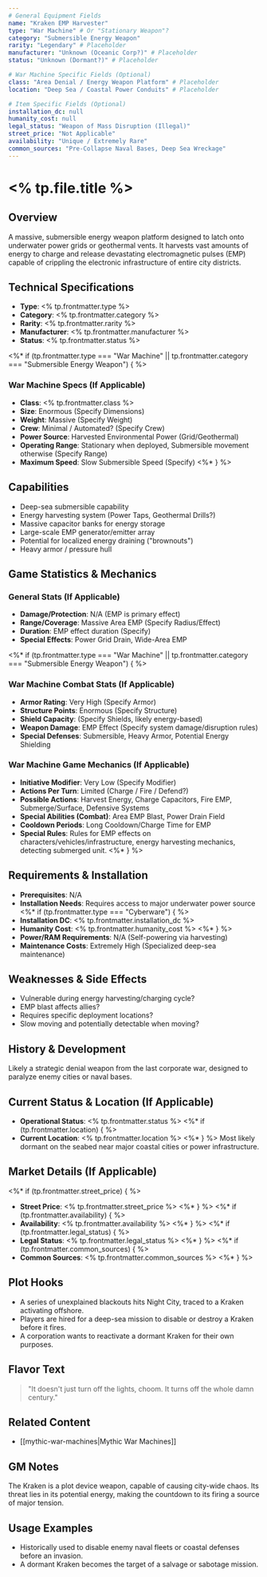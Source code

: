 ```yaml
---
# General Equipment Fields
name: "Kraken EMP Harvester"
type: "War Machine" # Or "Stationary Weapon"?
category: "Submersible Energy Weapon"
rarity: "Legendary" # Placeholder
manufacturer: "Unknown (Oceanic Corp?)" # Placeholder
status: "Unknown (Dormant?)" # Placeholder

# War Machine Specific Fields (Optional)
class: "Area Denial / Energy Weapon Platform" # Placeholder
location: "Deep Sea / Coastal Power Conduits" # Placeholder

# Item Specific Fields (Optional)
installation_dc: null
humanity_cost: null
legal_status: "Weapon of Mass Disruption (Illegal)"
street_price: "Not Applicable"
availability: "Unique / Extremely Rare"
common_sources: "Pre-Collapse Naval Bases, Deep Sea Wreckage"
---
```


# <% tp.file.title %>

## Overview
A massive, submersible energy weapon platform designed to latch onto underwater power grids or geothermal vents. It harvests vast amounts of energy to charge and release devastating electromagnetic pulses (EMP) capable of crippling the electronic infrastructure of entire city districts.

## Technical Specifications
- **Type**: <% tp.frontmatter.type %>
- **Category**: <% tp.frontmatter.category %>
- **Rarity**: <% tp.frontmatter.rarity %>
- **Manufacturer**: <% tp.frontmatter.manufacturer %>
- **Status**: <% tp.frontmatter.status %>

<%* if (tp.frontmatter.type === "War Machine" || tp.frontmatter.category === "Submersible Energy Weapon") { %>
### War Machine Specs (If Applicable)
- **Class**: <% tp.frontmatter.class %>
- **Size**: Enormous (Specify Dimensions)
- **Weight**: Massive (Specify Weight)
- **Crew**: Minimal / Automated? (Specify Crew)
- **Power Source**: Harvested Environmental Power (Grid/Geothermal)
- **Operating Range**: Stationary when deployed, Submersible movement otherwise (Specify Range)
- **Maximum Speed**: Slow Submersible Speed (Specify)
<%* } %>

## Capabilities
- Deep-sea submersible capability
- Energy harvesting system (Power Taps, Geothermal Drills?)
- Massive capacitor banks for energy storage
- Large-scale EMP generator/emitter array
- Potential for localized energy draining ("brownouts")
- Heavy armor / pressure hull

## Game Statistics & Mechanics
### General Stats (If Applicable)
- **Damage/Protection**: N/A (EMP is primary effect)
- **Range/Coverage**: Massive Area EMP (Specify Radius/Effect)
- **Duration**: EMP effect duration (Specify)
- **Special Effects**: Power Grid Drain, Wide-Area EMP

<%* if (tp.frontmatter.type === "War Machine" || tp.frontmatter.category === "Submersible Energy Weapon") { %>
### War Machine Combat Stats (If Applicable)
- **Armor Rating**: Very High (Specify Armor)
- **Structure Points**: Enormous (Specify Structure)
- **Shield Capacity**: (Specify Shields, likely energy-based)
- **Weapon Damage**: EMP Effect (Specify system damage/disruption rules)
- **Special Defenses**: Submersible, Heavy Armor, Potential Energy Shielding

### War Machine Game Mechanics (If Applicable)
- **Initiative Modifier**: Very Low (Specify Modifier)
- **Actions Per Turn**: Limited (Charge / Fire / Defend?)
- **Possible Actions**: Harvest Energy, Charge Capacitors, Fire EMP, Submerge/Surface, Defensive Systems
- **Special Abilities (Combat)**: Area EMP Blast, Power Drain Field
- **Cooldown Periods**: Long Cooldown/Charge Time for EMP
- **Special Rules**: Rules for EMP effects on characters/vehicles/infrastructure, energy harvesting mechanics, detecting submerged unit.
<%* } %>

## Requirements & Installation
- **Prerequisites**: N/A
- **Installation Needs**: Requires access to major underwater power source
<%* if (tp.frontmatter.type === "Cyberware") { %>
- **Installation DC**: <% tp.frontmatter.installation_dc %>
- **Humanity Cost**: <% tp.frontmatter.humanity_cost %>
<%* } %>
- **Power/RAM Requirements**: N/A (Self-powering via harvesting)
- **Maintenance Costs**: Extremely High (Specialized deep-sea maintenance)

## Weaknesses & Side Effects
- Vulnerable during energy harvesting/charging cycle?
- EMP blast affects allies?
- Requires specific deployment locations?
- Slow moving and potentially detectable when moving?

## History & Development
Likely a strategic denial weapon from the last corporate war, designed to paralyze enemy cities or naval bases.

## Current Status & Location (If Applicable)
- **Operational Status**: <% tp.frontmatter.status %>
<%* if (tp.frontmatter.location) { %>
- **Current Location**: <% tp.frontmatter.location %>
<%* } %>
Most likely dormant on the seabed near major coastal cities or power infrastructure.

## Market Details (If Applicable)
<%* if (tp.frontmatter.street_price) { %>
- **Street Price**: <% tp.frontmatter.street_price %>
<%* } %>
<%* if (tp.frontmatter.availability) { %>
- **Availability**: <% tp.frontmatter.availability %>
<%* } %>
<%* if (tp.frontmatter.legal_status) { %>
- **Legal Status**: <% tp.frontmatter.legal_status %>
<%* } %>
<%* if (tp.frontmatter.common_sources) { %>
- **Common Sources**: <% tp.frontmatter.common_sources %>
<%* } %>

## Plot Hooks
- A series of unexplained blackouts hits Night City, traced to a Kraken activating offshore.
- Players are hired for a deep-sea mission to disable or destroy a Kraken before it fires.
- A corporation wants to reactivate a dormant Kraken for their own purposes.

## Flavor Text
> "It doesn't just turn off the lights, choom. It turns off the whole damn century."

## Related Content
- [[mythic-war-machines|Mythic War Machines]]

## GM Notes
The Kraken is a plot device weapon, capable of causing city-wide chaos. Its threat lies in its potential energy, making the countdown to its firing a source of major tension.

## Usage Examples
- Historically used to disable enemy naval fleets or coastal defenses before an invasion.
- A dormant Kraken becomes the target of a salvage or sabotage mission.
